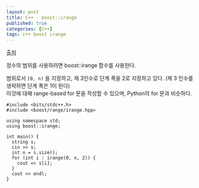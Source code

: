 ```yaml
---
layout: post
title: C++ - boost::irange
published: true
categories: [C++]
tags: c++ boost irange
---
```

[출처](https://qiita.com/Lily0727K/items/ab089a4974c614e7f861 )   
  
정수의 범위를 사용하려면 boost::irange 함수를 사용한다.  
  
범위로서 `[0, n)` 을 지정하고, 제 3인수로 단계 폭을 2로 지정하고 있다. (제 3 인수를 생략하면 단계 폭은 1이 된다)  
이것에 대해 range-based for 문을 작성할 수 있으며, Python의 for 문과 비슷하다.  
  
  
```
#include <bits/stdc++.h>
#include <boost/range/irange.hpp>

using namespace std;
using boost::irange;

int main() {
  string s;
  cin >> s;
  int n = s.size();
  for (int i : irange(0, n, 2)) {
    cout << s[i];
  }
  cout << endl;
}
```
  
